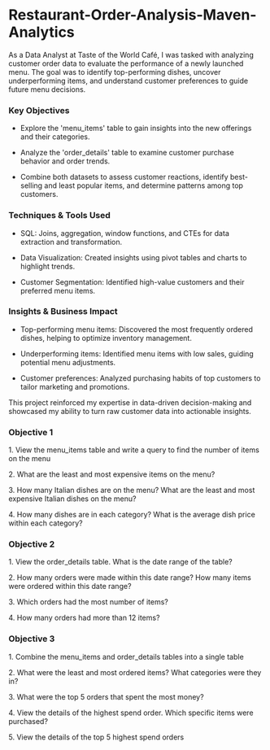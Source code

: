 # Restaurant-Order-Analysis-Maven-Analytics

As a Data Analyst at Taste of the World Café, I was tasked with analyzing customer order data to evaluate the performance of a newly launched menu. The goal was to identify top-performing dishes, uncover underperforming items, and understand customer preferences to guide future menu decisions.

### Key Objectives

*   Explore the 'menu\_items' table to gain insights into the new offerings and their categories.
    
*   Analyze the 'order\_details' table to examine customer purchase behavior and order trends.
    
*   Combine both datasets to assess customer reactions, identify best-selling and least popular items, and determine patterns among top customers.
    

### Techniques & Tools Used

*   SQL: Joins, aggregation, window functions, and CTEs for data extraction and transformation.
    
*   Data Visualization: Created insights using pivot tables and charts to highlight trends.
    
*   Customer Segmentation: Identified high-value customers and their preferred menu items.
    

### Insights & Business Impact

*   Top-performing menu items: Discovered the most frequently ordered dishes, helping to optimize inventory management.
    
*   Underperforming items: Identified menu items with low sales, guiding potential menu adjustments.
    
*   Customer preferences: Analyzed purchasing habits of top customers to tailor marketing and promotions.
    

This project reinforced my expertise in data-driven decision-making and showcased my ability to turn raw customer data into actionable insights.

### Objective 1

1\. View the menu\_items table and write a query to find the number of items on the menu

2\. What are the least and most expensive items on the menu?

3\. How many Italian dishes are on the menu? What are the least and most expensive Italian dishes on the menu?

4\. How many dishes are in each category? What is the average dish price within each category?

### Objective 2

1\. View the order\_details table. What is the date range of the table?

2\. How many orders were made within this date range? How many items were ordered within this date range?

3\. Which orders had the most number of items?

4\. How many orders had more than 12 items?

### Objective 3

1\. Combine the menu\_items and order\_details tables into a single table

2\. What were the least and most ordered items? What categories were they in?

3\. What were the top 5 orders that spent the most money?

4\. View the details of the highest spend order. Which specific items were purchased?

5\. View the details of the top 5 highest spend orders